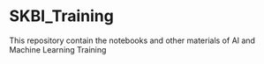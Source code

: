 # SKBI_Training
This repository contain the notebooks and other materials of AI and Machine Learning Training 
